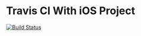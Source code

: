 # Travis CI With iOS Project

[![Build Status](https://travis-ci.org/albinekcom/Travis-CI-With-iOS-Project.svg?branch=master)](https://travis-ci.org/albinekcom/Travis-CI-With-iOS-Project)
